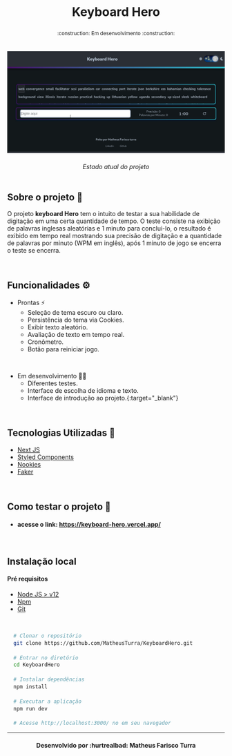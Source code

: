 <div align="center">
    <h1>
        <strong>Keyboard Hero</strong>
    </h1>
    <sub>:construction: Em desenvolvimento :construction:</sub>
</div>

<br/>
<br/>

<img src="./public/demo.gif">
<h6 align="center"> Estado atual do projeto 
</br>
</br>

## Sobre o projeto 📝
O projeto **keyboard Hero** tem o intuito de testar a sua habilidade de digitação em uma certa quantidade de tempo. O teste consiste na exibição de palavras inglesas aleatórias e 1 minuto para conclui-lo, o resultado é exibido em tempo real mostrando sua precisão de digitação e a quantidade de palavras por minuto (WPM em inglês), após 1 minuto de jogo se encerra o teste se encerra.

</br>

## Funcionalidades ⚙️

* Prontas ⚡
  * Seleção de tema escuro ou claro.
  * Persistência do tema via Cookies.   
  * Exibir texto aleatório.
  * Avaliação de texto em tempo real.
  * Cronômetro.
  * Botão para reiniciar jogo.

<br>

* Em desenvolvimento 👷‍♂️
  * Diferentes testes.
  * Interface de escolha de idioma e texto.
  * Interface de introdução ao projeto.{:target="_blank"}

<br>

## Tecnologias Utilizadas :rocket:	
* [Next JS](https://nextjs.org/)
* [Styled Components](https://styled-components.com/)
* [Nookies](https://github.com/maticzav/nookies)
* [Faker](https://github.com/faker-js/faker)

<br>


## Como testar o projeto :electric_plug:

* #### acesse o link: https://keyboard-hero.vercel.app/

<br>

## Instalação local

#### Pré requisitos
* [Node JS > v12](https://nodejs.org/en/)
* [Npm](https://www.npmjs.com/)
* [Git](https://git-scm.com/downloads)

<br>

```bash
  # Clonar o repositório
  git clone https://github.com/MatheusTurra/KeyboardHero.git

  # Entrar no diretório
  cd KeyboardHero

  # Instalar dependências
  npm install

  # Executar a aplicação
  npm run dev
  
  # Acesse http://localhost:3000/ no em seu navegador
```
<hr/>
<h4 align="center">Desenvolvido por :hurtrealbad: Matheus Farisco Turra</h4>
